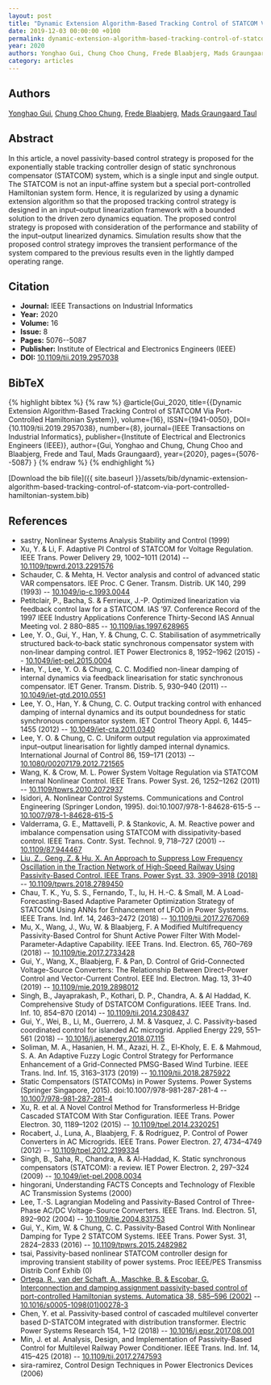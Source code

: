 ```yaml
---
layout: post
title: "Dynamic Extension Algorithm-Based Tracking Control of STATCOM Via Port-Controlled Hamiltonian System"
date: 2019-12-03 00:00:00 +0100
permalink: dynamic-extension-algorithm-based-tracking-control-of-statcom-via-port-controlled-hamiltonian-system
year: 2020
authors: Yonghao Gui, Chung Choo Chung, Frede Blaabjerg, Mads Graungaard Taul
category: articles
---
```

 
## Authors
[Yonghao Gui](authors/yonghao-gui), [Chung Choo Chung](authors/chung-choo-chung), [Frede Blaabjerg](authors/frede-blaabjerg), [Mads Graungaard Taul](authors/mads-graungaard-taul)
 
## Abstract
In this article, a novel passivity-based control strategy is proposed for the exponentially stable tracking controller design of static synchronous compensator (STATCOM) system, which is a single input and single output. The STATCOM is not an input-affine system but a special port-controlled Hamiltonian system form. Hence, it is regularized by using a dynamic extension algorithm so that the proposed tracking control strategy is designed in an input–output linearization framework with a bounded solution to the driven zero dynamics equation. The proposed control strategy is proposed with consideration of the performance and stability of the input–output linearized dynamics. Simulation results show that the proposed control strategy improves the transient performance of the system compared to the previous results even in the lightly damped operating range.
 
## Citation
- **Journal:** IEEE Transactions on Industrial Informatics
- **Year:** 2020
- **Volume:** 16
- **Issue:** 8
- **Pages:** 5076--5087
- **Publisher:** Institute of Electrical and Electronics Engineers (IEEE)
- **DOI:** [10.1109/tii.2019.2957038](https://doi.org/10.1109/tii.2019.2957038)
 
## BibTeX
{% highlight bibtex %}
{% raw %}
@article{Gui_2020,
  title={{Dynamic Extension Algorithm-Based Tracking Control of STATCOM Via Port-Controlled Hamiltonian System}},
  volume={16},
  ISSN={1941-0050},
  DOI={10.1109/tii.2019.2957038},
  number={8},
  journal={IEEE Transactions on Industrial Informatics},
  publisher={Institute of Electrical and Electronics Engineers (IEEE)},
  author={Gui, Yonghao and Chung, Chung Choo and Blaabjerg, Frede and Taul, Mads Graungaard},
  year={2020},
  pages={5076--5087}
}
{% endraw %}
{% endhighlight %}
 
[Download the bib file]({{ site.baseurl }}/assets/bib/dynamic-extension-algorithm-based-tracking-control-of-statcom-via-port-controlled-hamiltonian-system.bib)
 
## References
- sastry, Nonlinear Systems Analysis Stability and Control (1999)
- Xu, Y. & Li, F. Adaptive PI Control of STATCOM for Voltage Regulation. IEEE Trans. Power Delivery 29, 1002–1011 (2014) -- [10.1109/tpwrd.2013.2291576](https://doi.org/10.1109/tpwrd.2013.2291576)
- Schauder, C. & Mehta, H. Vector analysis and control of advanced static VAR compensators. IEE Proc. C Gener. Transm. Distrib. UK 140, 299 (1993) -- [10.1049/ip-c.1993.0044](https://doi.org/10.1049/ip-c.1993.0044)
- Petitclair, P., Bacha, S. & Ferrieux, J.-P. Optimized linearization via feedback control law for a STATCOM. IAS ’97. Conference Record of the 1997 IEEE Industry Applications Conference Thirty-Second IAS Annual Meeting vol. 2 880–885 -- [10.1109/ias.1997.628965](https://doi.org/10.1109/ias.1997.628965)
- Lee, Y. O., Gui, Y., Han, Y. & Chung, C. C. Stabilisation of asymmetrically structured back‐to‐back static synchronous compensator system with non‐linear damping control. IET Power Electronics 8, 1952–1962 (2015) -- [10.1049/iet-pel.2015.0004](https://doi.org/10.1049/iet-pel.2015.0004)
- Han, Y., Lee, Y. O. & Chung, C. C. Modified non-linear damping of internal dynamics via feedback linearisation for static synchronous compensator. IET Gener. Transm. Distrib. 5, 930–940 (2011) -- [10.1049/iet-gtd.2010.0551](https://doi.org/10.1049/iet-gtd.2010.0551)
- Lee, Y. O., Han, Y. & Chung, C. C. Output tracking control with enhanced damping of internal dynamics and its output boundedness for static synchronous compensator system. IET Control Theory Appl. 6, 1445–1455 (2012) -- [10.1049/iet-cta.2011.0340](https://doi.org/10.1049/iet-cta.2011.0340)
- Lee, Y. O. & Chung, C. C. Uniform output regulation via approximated input–output linearisation for lightly damped internal dynamics. International Journal of Control 86, 159–171 (2013) -- [10.1080/00207179.2012.721565](https://doi.org/10.1080/00207179.2012.721565)
- Wang, K. & Crow, M. L. Power System Voltage Regulation via STATCOM Internal Nonlinear Control. IEEE Trans. Power Syst. 26, 1252–1262 (2011) -- [10.1109/tpwrs.2010.2072937](https://doi.org/10.1109/tpwrs.2010.2072937)
- Isidori, A. Nonlinear Control Systems. Communications and Control Engineering (Springer London, 1995). doi:10.1007/978-1-84628-615-5 -- [10.1007/978-1-84628-615-5](https://doi.org/10.1007/978-1-84628-615-5)
- Valderrama, G. E., Mattavelli, P. & Stankovic, A. M. Reactive power and imbalance compensation using STATCOM with dissipativity-based control. IEEE Trans. Contr. Syst. Technol. 9, 718–727 (2001) -- [10.1109/87.944467](https://doi.org/10.1109/87.944467)
- [Liu, Z., Geng, Z. & Hu, X. An Approach to Suppress Low Frequency Oscillation in the Traction Network of High-Speed Railway Using Passivity-Based Control. IEEE Trans. Power Syst. 33, 3909–3918 (2018)](an-approach-to-suppress-low-frequency-oscillation-in-the-traction-network-of-high-speed-railway-using-passivity-based-control) -- [10.1109/tpwrs.2018.2789450](https://doi.org/10.1109/tpwrs.2018.2789450)
- Chau, T. K., Yu, S. S., Fernando, T., Iu, H. H.-C. & Small, M. A Load-Forecasting-Based Adaptive Parameter Optimization Strategy of STATCOM Using ANNs for Enhancement of LFOD in Power Systems. IEEE Trans. Ind. Inf. 14, 2463–2472 (2018) -- [10.1109/tii.2017.2767069](https://doi.org/10.1109/tii.2017.2767069)
- Mu, X., Wang, J., Wu, W. & Blaabjerg, F. A Modified Multifrequency Passivity-Based Control for Shunt Active Power Filter With Model-Parameter-Adaptive Capability. IEEE Trans. Ind. Electron. 65, 760–769 (2018) -- [10.1109/tie.2017.2733428](https://doi.org/10.1109/tie.2017.2733428)
- Gui, Y., Wang, X., Blaabjerg, F. & Pan, D. Control of Grid-Connected Voltage-Source Converters: The Relationship Between Direct-Power Control and Vector-Current Control. EEE Ind. Electron. Mag. 13, 31–40 (2019) -- [10.1109/mie.2019.2898012](https://doi.org/10.1109/mie.2019.2898012)
- Singh, B., Jayaprakash, P., Kothari, D. P., Chandra, A. & Al Haddad, K. Comprehensive Study of DSTATCOM Configurations. IEEE Trans. Ind. Inf. 10, 854–870 (2014) -- [10.1109/tii.2014.2308437](https://doi.org/10.1109/tii.2014.2308437)
- Gui, Y., Wei, B., Li, M., Guerrero, J. M. & Vasquez, J. C. Passivity-based coordinated control for islanded AC microgrid. Applied Energy 229, 551–561 (2018) -- [10.1016/j.apenergy.2018.07.115](https://doi.org/10.1016/j.apenergy.2018.07.115)
- Soliman, M. A., Hasanien, H. M., Azazi, H. Z., El-Kholy, E. E. & Mahmoud, S. A. An Adaptive Fuzzy Logic Control Strategy for Performance Enhancement of a Grid-Connected PMSG-Based Wind Turbine. IEEE Trans. Ind. Inf. 15, 3163–3173 (2019) -- [10.1109/tii.2018.2875922](https://doi.org/10.1109/tii.2018.2875922)
- Static Compensators (STATCOMs) in Power Systems. Power Systems (Springer Singapore, 2015). doi:10.1007/978-981-287-281-4 -- [10.1007/978-981-287-281-4](https://doi.org/10.1007/978-981-287-281-4)
- Xu, R. et al. A Novel Control Method for Transformerless H-Bridge Cascaded STATCOM With Star Configuration. IEEE Trans. Power Electron. 30, 1189–1202 (2015) -- [10.1109/tpel.2014.2320251](https://doi.org/10.1109/tpel.2014.2320251)
- Rocabert, J., Luna, A., Blaabjerg, F. & Rodríguez, P. Control of Power Converters in AC Microgrids. IEEE Trans. Power Electron. 27, 4734–4749 (2012) -- [10.1109/tpel.2012.2199334](https://doi.org/10.1109/tpel.2012.2199334)
- Singh, B., Saha, R., Chandra, A. & Al-Haddad, K. Static synchronous compensators (STATCOM): a review. IET Power Electron. 2, 297–324 (2009) -- [10.1049/iet-pel.2008.0034](https://doi.org/10.1049/iet-pel.2008.0034)
- hingorani, Understanding FACTS Concepts and Technology of Flexible AC Transmission Systems (2000)
- Lee, T.-S. Lagrangian Modeling and Passivity-Based Control of Three-Phase AC/DC Voltage-Source Converters. IEEE Trans. Ind. Electron. 51, 892–902 (2004) -- [10.1109/tie.2004.831753](https://doi.org/10.1109/tie.2004.831753)
- Gui, Y., Kim, W. & Chung, C. C. Passivity-Based Control With Nonlinear Damping for Type 2 STATCOM Systems. IEEE Trans. Power Syst. 31, 2824–2833 (2016) -- [10.1109/tpwrs.2015.2482982](https://doi.org/10.1109/tpwrs.2015.2482982)
- tsai, Passivity-based nonlinear STATCOM controller design for improving transient stability of power systems. Proc IEEE/PES Transmiss Distrib Conf Exhib (0)
- [Ortega, R., van der Schaft, A., Maschke, B. & Escobar, G. Interconnection and damping assignment passivity-based control of port-controlled Hamiltonian systems. Automatica 38, 585–596 (2002)](interconnection-and-damping-assignment-passivity-based-control-of-port-controlled-hamiltonian-systems) -- [10.1016/s0005-1098(01)00278-3](https://doi.org/10.1016/s0005-1098(01)00278-3)
- Chen, Y. et al. Passivity-based control of cascaded multilevel converter based D-STATCOM integrated with distribution transformer. Electric Power Systems Research 154, 1–12 (2018) -- [10.1016/j.epsr.2017.08.001](https://doi.org/10.1016/j.epsr.2017.08.001)
- Min, J. et al. Analysis, Design, and Implementation of Passivity-Based Control for Multilevel Railway Power Conditioner. IEEE Trans. Ind. Inf. 14, 415–425 (2018) -- [10.1109/tii.2017.2747593](https://doi.org/10.1109/tii.2017.2747593)
- sira-ramirez, Control Design Techniques in Power Electronics Devices (2006)

